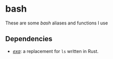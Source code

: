 # bash

These are some *bash* aliases and functions I use

## Dependencies

* [*exa*](https://github.com/ogham/exa): a replacement for `ls` written in Rust.
